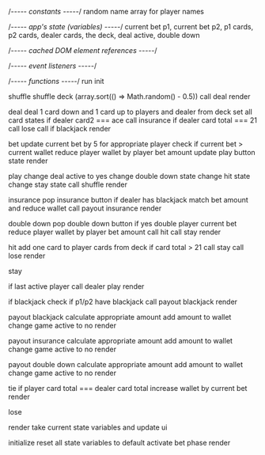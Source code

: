 /_----- constants -----_/
random name array for player names

/_----- app's state (variables) -----_/
current bet p1, current bet p2, p1 cards, p2 cards, dealer cards, the deck, deal active, double down

/_----- cached DOM element references -----_/

/_----- event listeners -----_/

/_----- functions -----_/
run init

shuffle
shuffle deck (array.sort(() => Math.random() - 0.5))
call deal
render

deal
deal 1 card down and 1 card up to players and dealer from deck
set all card states
if dealer card2 === ace call insurance
if dealer card total === 21 call lose
call if blackjack
render

bet
update current bet by 5 for appropriate player
check if current bet > current wallet
reduce player wallet by player bet amount
update play button state
render

play
change deal active to yes
change double down state
change hit state
change stay state
call shuffle
render

insurance
pop insurance button
if dealer has blackjack
match bet amount and reduce wallet
call payout insurance
render

double down
pop double down button
if yes double player current bet
reduce player wallet by player bet amount
call hit
call stay
render

hit
add one card to player cards from deck
if card total > 21 call stay call lose
render

stay

<!-- if player 1 && 2 players player 2 turn -->

if last active player call dealer play
render

if blackjack
check if p1/p2 have blackjack
call payout blackjack
render

payout blackjack
calculate appropriate amount
add amount to wallet
change game active to no
render

payout insurance
calculate appropriate amount
add amount to wallet
change game active to no
render

payout double down
calculate appropriate amount
add amount to wallet
change game active to no
render

tie
if player card total === dealer card total increase wallet by current bet
render

lose

render
take current state variables and update ui

initialize
reset all state variables to default
activate bet phase
render
